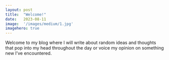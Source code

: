 ```yaml
---
layout:	post
title:	"Welcome!"
date:	2023-08-11
image:  '/images/medium/1.jpg'
imagehero: true
---
```


Welcome to my blog where I will write about random ideas and thoughts that pop into my head throughout the day or voice my opinion on something new I’ve encountered.
